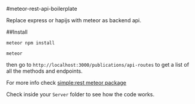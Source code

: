 #meteor-rest-api-boilerplate

Replace express or hapijs with meteor as backend api.

##Install

`meteor npm install`

`meteor`

then go to `http://localhost:3000/publications/api-routes` to get a list of all the methods and endpoints.

For more info check [simple:rest meteor package](https://atmospherejs.com/simple/rest)

Check inside your `Server` folder to see how the code works.